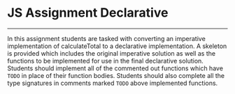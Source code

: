# JS Assignment Declarative

---

In this assignment students are tasked with converting an imperative implementation of calculateTotal to a declarative implementation. 
A skeleton is provided which includes the original imperative solution as well as the functions to be implemented for use in the final declarative solution. 
Students should implement all of the commented out functions which have `TODO` in place of their function bodies. 
Students should also complete all the type signatures in comments marked `TODO` above implemented functions.
